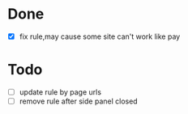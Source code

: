 # Done
- [x] fix rule,may cause some site can't work like pay

# Todo
- [ ] update rule by page urls
- [ ] remove rule after side panel closed
